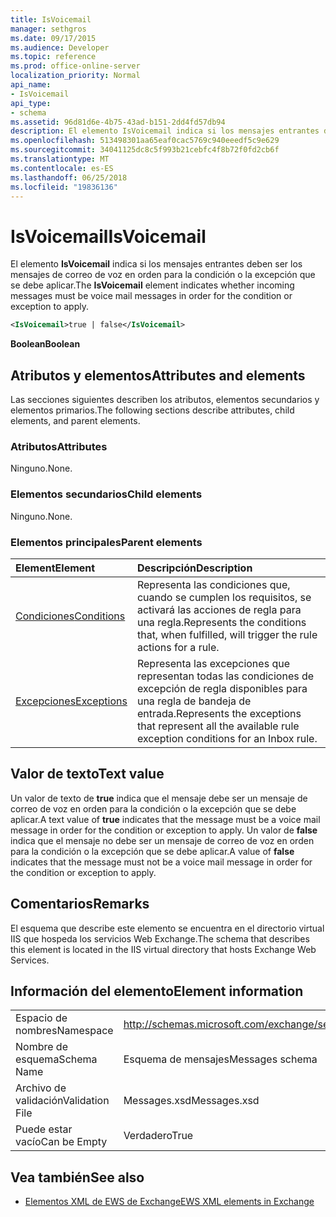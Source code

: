 ```yaml
---
title: IsVoicemail
manager: sethgros
ms.date: 09/17/2015
ms.audience: Developer
ms.topic: reference
ms.prod: office-online-server
localization_priority: Normal
api_name:
- IsVoicemail
api_type:
- schema
ms.assetid: 96d81d6e-4b75-43ad-b151-2dd4fd57db94
description: El elemento IsVoicemail indica si los mensajes entrantes deben ser los mensajes de correo de voz en orden para la condición o la excepción que se debe aplicar.
ms.openlocfilehash: 513498301aa65eaf0cac5769c940eeedf5c9e629
ms.sourcegitcommit: 34041125dc8c5f993b21cebfc4f8b72f0fd2cb6f
ms.translationtype: MT
ms.contentlocale: es-ES
ms.lasthandoff: 06/25/2018
ms.locfileid: "19836136"
---
```

# <a name="isvoicemail"></a><span data-ttu-id="95752-103">IsVoicemail</span><span class="sxs-lookup"><span data-stu-id="95752-103">IsVoicemail</span></span>

<span data-ttu-id="95752-104">El elemento **IsVoicemail** indica si los mensajes entrantes deben ser los mensajes de correo de voz en orden para la condición o la excepción que se debe aplicar.</span><span class="sxs-lookup"><span data-stu-id="95752-104">The **IsVoicemail** element indicates whether incoming messages must be voice mail messages in order for the condition or exception to apply.</span></span> 
  
```XML
<IsVoicemail>true | false</IsVoicemail>
```

 <span data-ttu-id="95752-105">**Boolean**</span><span class="sxs-lookup"><span data-stu-id="95752-105">**Boolean**</span></span>
## <a name="attributes-and-elements"></a><span data-ttu-id="95752-106">Atributos y elementos</span><span class="sxs-lookup"><span data-stu-id="95752-106">Attributes and elements</span></span>

<span data-ttu-id="95752-107">Las secciones siguientes describen los atributos, elementos secundarios y elementos primarios.</span><span class="sxs-lookup"><span data-stu-id="95752-107">The following sections describe attributes, child elements, and parent elements.</span></span>
  
### <a name="attributes"></a><span data-ttu-id="95752-108">Atributos</span><span class="sxs-lookup"><span data-stu-id="95752-108">Attributes</span></span>

<span data-ttu-id="95752-109">Ninguno.</span><span class="sxs-lookup"><span data-stu-id="95752-109">None.</span></span>
  
### <a name="child-elements"></a><span data-ttu-id="95752-110">Elementos secundarios</span><span class="sxs-lookup"><span data-stu-id="95752-110">Child elements</span></span>

<span data-ttu-id="95752-111">Ninguno.</span><span class="sxs-lookup"><span data-stu-id="95752-111">None.</span></span>
  
### <a name="parent-elements"></a><span data-ttu-id="95752-112">Elementos principales</span><span class="sxs-lookup"><span data-stu-id="95752-112">Parent elements</span></span>

|<span data-ttu-id="95752-113">**Element**</span><span class="sxs-lookup"><span data-stu-id="95752-113">**Element**</span></span>|<span data-ttu-id="95752-114">**Descripción**</span><span class="sxs-lookup"><span data-stu-id="95752-114">**Description**</span></span>|
|:-----|:-----|
|[<span data-ttu-id="95752-115">Condiciones</span><span class="sxs-lookup"><span data-stu-id="95752-115">Conditions</span></span>](conditions.md) <br/> |<span data-ttu-id="95752-116">Representa las condiciones que, cuando se cumplen los requisitos, se activará las acciones de regla para una regla.</span><span class="sxs-lookup"><span data-stu-id="95752-116">Represents the conditions that, when fulfilled, will trigger the rule actions for a rule.</span></span>  <br/> |
|[<span data-ttu-id="95752-117">Excepciones</span><span class="sxs-lookup"><span data-stu-id="95752-117">Exceptions</span></span>](exceptions.md) <br/> |<span data-ttu-id="95752-118">Representa las excepciones que representan todas las condiciones de excepción de regla disponibles para una regla de bandeja de entrada.</span><span class="sxs-lookup"><span data-stu-id="95752-118">Represents the exceptions that represent all the available rule exception conditions for an Inbox rule.</span></span>  <br/> |
   
## <a name="text-value"></a><span data-ttu-id="95752-119">Valor de texto</span><span class="sxs-lookup"><span data-stu-id="95752-119">Text value</span></span>

<span data-ttu-id="95752-120">Un valor de texto de **true** indica que el mensaje debe ser un mensaje de correo de voz en orden para la condición o la excepción que se debe aplicar.</span><span class="sxs-lookup"><span data-stu-id="95752-120">A text value of **true** indicates that the message must be a voice mail message in order for the condition or exception to apply.</span></span> <span data-ttu-id="95752-121">Un valor de **false** indica que el mensaje no debe ser un mensaje de correo de voz en orden para la condición o la excepción que se debe aplicar.</span><span class="sxs-lookup"><span data-stu-id="95752-121">A value of **false** indicates that the message must not be a voice mail message in order for the condition or exception to apply.</span></span> 
  
## <a name="remarks"></a><span data-ttu-id="95752-122">Comentarios</span><span class="sxs-lookup"><span data-stu-id="95752-122">Remarks</span></span>

<span data-ttu-id="95752-123">El esquema que describe este elemento se encuentra en el directorio virtual IIS que hospeda los servicios Web Exchange.</span><span class="sxs-lookup"><span data-stu-id="95752-123">The schema that describes this element is located in the IIS virtual directory that hosts Exchange Web Services.</span></span>
  
## <a name="element-information"></a><span data-ttu-id="95752-124">Información del elemento</span><span class="sxs-lookup"><span data-stu-id="95752-124">Element information</span></span>

|||
|:-----|:-----|
|<span data-ttu-id="95752-125">Espacio de nombres</span><span class="sxs-lookup"><span data-stu-id="95752-125">Namespace</span></span>  <br/> |http://schemas.microsoft.com/exchange/services/2006/messages  <br/> |
|<span data-ttu-id="95752-126">Nombre de esquema</span><span class="sxs-lookup"><span data-stu-id="95752-126">Schema Name</span></span>  <br/> |<span data-ttu-id="95752-127">Esquema de mensajes</span><span class="sxs-lookup"><span data-stu-id="95752-127">Messages schema</span></span>  <br/> |
|<span data-ttu-id="95752-128">Archivo de validación</span><span class="sxs-lookup"><span data-stu-id="95752-128">Validation File</span></span>  <br/> |<span data-ttu-id="95752-129">Messages.xsd</span><span class="sxs-lookup"><span data-stu-id="95752-129">Messages.xsd</span></span>  <br/> |
|<span data-ttu-id="95752-130">Puede estar vacío</span><span class="sxs-lookup"><span data-stu-id="95752-130">Can be Empty</span></span>  <br/> |<span data-ttu-id="95752-131">Verdadero</span><span class="sxs-lookup"><span data-stu-id="95752-131">True</span></span>  <br/> |
   
## <a name="see-also"></a><span data-ttu-id="95752-132">Vea también</span><span class="sxs-lookup"><span data-stu-id="95752-132">See also</span></span>



- [<span data-ttu-id="95752-133">Elementos XML de EWS de Exchange</span><span class="sxs-lookup"><span data-stu-id="95752-133">EWS XML elements in Exchange</span></span>](ews-xml-elements-in-exchange.md)

